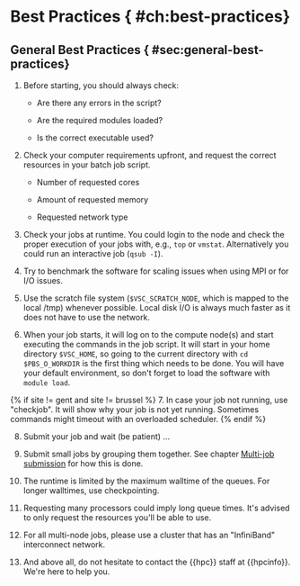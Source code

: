 # Best Practices { #ch:best-practices}

## General Best Practices { #sec:general-best-practices}

1.  Before starting, you should always check:

    -   Are there any errors in the script?

    -   Are the required modules loaded?

    -   Is the correct executable used?

2.  Check your computer requirements upfront, and request the correct
    resources in your batch job script.

    -   Number of requested cores

    -   Amount of requested memory

    -   Requested network type

3.  Check your jobs at runtime. You could login to the node and check
    the proper execution of your jobs with, e.g., `top` or `vmstat`.
    Alternatively you could run an interactive job (`qsub -I`).

4.  Try to benchmark the software for scaling issues when using MPI or
    for I/O issues.

5.  Use the scratch file system (`$VSC_SCRATCH_NODE`, which is mapped to
    the local /tmp) whenever possible. Local disk I/O is always much
    faster as it does not have to use the network.

6.  When your job starts, it will log on to the compute node(s) and
    start executing the commands in the job script. It will start in
    your home directory `$VSC_HOME`, so going to the current directory
    with `cd $PBS_O_WORKDIR` is the first thing which needs to be done.
    You will have your default environment, so don't forget to load the
    software with `module load`.

[//]: # (Do not worry, it will render with correct numbering in all cases.)
{% if site != gent and site != brussel %}
7.  In case your job not running, use "checkjob". It will show why your
    job is not yet running. Sometimes commands might timeout with an
    overloaded scheduler.
{% endif %}

8.  Submit your job and wait (be patient) ...

9.  Submit small jobs by grouping them together. See chapter [Multi-job submission](ch_multi_job_submission.md) for 
    how this is done.

10. The runtime is limited by the maximum walltime of the queues. For
    longer walltimes, use checkpointing.

11. Requesting many processors could imply long queue times. It's
    advised to only request the resources you'll be able to use.

12. For all multi-node jobs, please use a cluster that has an
    "InfiniBand" interconnect network.

13. And above all, do not hesitate to contact the {{hpc}} staff at {{hpcinfo}}. We're here
    to help you.
